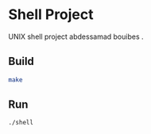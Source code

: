 # Shell Project

 UNIX shell project abdessamad bouibes .

## Build
```bash
make
```

## Run
```bash
./shell
```
